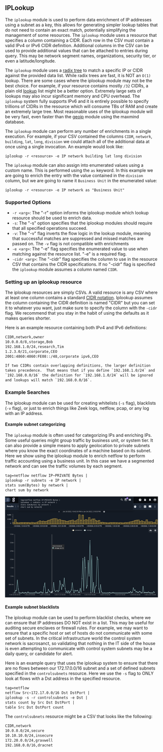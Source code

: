 ## IPLookup

The `iplookup` module is used to perform data enrichment of IP addresses using a subnet as a key, this allows for generating simpler lookup tables that do not need to contain an exact match, potentially simplifying the management of some resources.  The `iplookup` module uses a resource that specifies a column containing a CIDR.  Each row in the CSV must contain a valid IPv4 or IPv6 CIDR definition.  Additional columns in the CSV can be used to provide additional values that can be attached to entries during query.  This may be network segment names, organizations, security tier, or even a latitude/longitude.

The `iplookup` module uses a [radix tree](https://en.wikipedia.org/wiki/Radix_tree) to match a specific IP or CIDR against the provided data list.  While radix trees are fast, it is NOT an `O(1)` lookup.  There are some cases where the iplookup module may not be the best choice.  For example, if your resource contains mostly `/32` CIDRs, a plain old [lookup](../lookup/lookup.md) list might be a better option.  Extremely large sets of lookups may also incur significant memory and CPU overhead.  The `iplookup` system fully supports IPv6 and it is entirely possible to specify trillions of CIDRs in the resource which will consume TBs of RAM and create an extremely large tree.  Most reasonable uses of the iplookup module will be very fast, even faster than the [geoip](../geoip/geoip.md) module using the maxmind database.

The `iplookup` module can perform any number of enrichments in a single execution.  For example, if your CSV contained the columns `CIDR`, `network`, `building`, `lat`, `long`, `division` we could attach all of the additional data at once using a single invocation.  An example would look like:

```
iplookup -r <resource> -e IP network building lat long division
```

The `iplookup` module can also assign into enumerated values using a custom name.  This is performed using the `as` keyword.  In this example we are going to enrich the entry with the value contained in the `division` column, but we are going to name it `Business Unit` in the enumerated value:

```
iplookup -r <resource> -e IP network as "Business Unit"
```

### Supported Options
* `-r <arg>`: The "-r" option informs the iplookup module which lookup resource should be used to enrich data.
* `-s`: The "-s" option specifies that the iplookup modules should require that all specified operations succeed.
* `-v`: The "-v" flag inverts the flow logic in the lookup module, meaning that successful matches are suppressed and missed matches are passed on.  The `-v` flag is not compatible with enrichments
* `-e <arg>`: The "-e" flag specifies the enumerated value to use when matching against the resource list.  "-e" is a required flag.
* `-cidr <arg>`: The "-cidr" flag specifies the column to use in the resource CSV that contains the CIDR specifications.  If no "-cidr" flag is specified the `iplookup` module assumes a column named `CIDR`.

### Setting up an iplookup resource

The iplookup resources are simply CSVs.  A valid resource is any CSV where at least one column contains a standard [CIDR notation](https://en.wikipedia.org/wiki/Classless_Inter-Domain_Routing#CIDR_notation).  Iplookup assumes the column containing the CIDR definition is named "CIDR" but you can set it to whatever you want, just make sure to specify the column with the `-cidr` flag.  We recommend that you stay in the habit of using the defaults as it makes queries shorter.

Here is an example resource containing both IPv4 and IPv6 definitions:

```
CIDR,network,owner
10.0.0.0/8,storage,Bob
192.168.1.0/24,research,Tim
1.2.3.0/21,corporate,CEO
2001:4860:4860:FE08::/48,corporate ipv6,CEO
```

```{warning}
If two CIDRs contain overlapping definitions, the larger definition takes precedence.  That means that if you define `192.168.1.0/24` and `192.168.0.0/16` the definition for `192.168.1.0/24` will be ignored and lookups will match `192.168.0.0/16`.
```

### Example Searches

The iplookup module can be used for creating whitelists (`-s` flag), blacklists (`-v` flag), or just to enrich things like Zeek logs, netflow, pcap, or any log with an IP address.

#### Example subnet categorizing

The `iplookup` module is often used for categorizing IPs and enriching IPs.  Some useful queries might group traffic by business unit, or system tier.  It can also provide a simple means to apply geolocation to private subnets where you know the exact coordinates of a machine based on its subnet.  Here we show using the iplookup module to enrich netflow to perform traffic accounting using a business unit.  In this case we have a segmented network and can see the traffic volumes by each segment.

```gravwell
tag=netflow netflow IP~PRIVATE Bytes |
iplookup -r subnets -e IP network |
stats sum(Bytes) by network |
chart sum by network
```

![](traffic.png)

####  Example subnet blacklists

The iplookup module can be used to perform blacklist checks, where we can ensure that IP addresses DO NOT exist in a list.  This may be useful for auditing secure enclaves or firewall rules.  For example, we may want to ensure that a specific host or set of hosts do not communicate with some set of subnets.  In the critical infrastructure world the control system network is sacrosanct, so validating that nothing in the IT side of the house is even attempting to communicate with control system subnets may be a daily query, or candidate for alert.

Here is an example query that uses the iplookup system to ensure that there are no flows between our 172.17.0.0/16 subnet and a set of defined subnets specified in the `controlsubnets` resource.  Here we use the `-s` flag to ONLY look at flows with a Dst address in the specified resource.

```gravwell
tag=netflow
netflow Src~172.17.0.0/16 Dst DstPort |
iplookup -s -r controlsubnets -e Dst |
stats count by Src Dst DstPort |
table Src Dst DstPort count
```

The `controlsubnets` resource might be a CSV that looks like the following:

```
CIDR,network
10.0.0.0/24,secure
10.10.10.0/24,insecure
172.20.0.0/24,gravwell
192.168.0.0/16,dracnet
```
